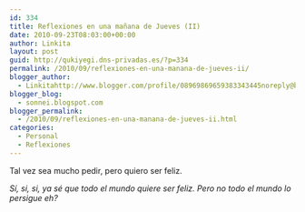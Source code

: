 ```yaml
---
id: 334
title: Reflexiones en una mañana de Jueves (II)
date: 2010-09-23T08:03:00+00:00
author: Linkita
layout: post
guid: http://qukiyegi.dns-privadas.es/?p=334
permalink: /2010/09/reflexiones-en-una-manana-de-jueves-ii/
blogger_author:
  - Linkitahttp://www.blogger.com/profile/08969869659383343445noreply@blogger.com
blogger_blog:
  - sonnei.blogspot.com
blogger_permalink:
  - /2010/09/reflexiones-en-una-manana-de-jueves-ii.html
categories:
  - Personal
  - Reflexiones
---
```

Tal vez sea mucho pedir, pero quiero ser feliz. 

<div>
</div>

<div>
</div>

<div>
  <i>Sí, si, si, ya sé que todo el mundo quiere ser feliz. Pero no todo el mundo lo persigue eh?</i>
</div>